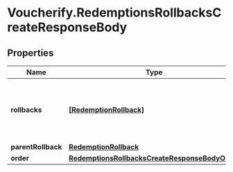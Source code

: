 # Voucherify.RedemptionsRollbacksCreateResponseBody

## Properties

Name | Type | Description | Notes
------------ | ------------- | ------------- | -------------
**rollbacks** | [**[RedemptionRollback]**](RedemptionRollback.md) | Contains the rollback redemption objects of the particular incentives. | [optional] 
**parentRollback** | [**RedemptionRollback**](RedemptionRollback.md) |  | [optional] 
**order** | [**RedemptionsRollbacksCreateResponseBodyOrder**](RedemptionsRollbacksCreateResponseBodyOrder.md) |  | [optional] 


